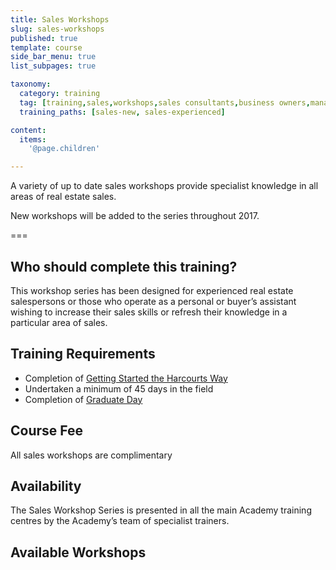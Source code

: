 ```yaml
---
title: Sales Workshops
slug: sales-workshops
published: true
template: course
side_bar_menu: true
list_subpages: true

taxonomy:
  category: training
  tag: [training,sales,workshops,sales consultants,business owners,managers]
  training_paths: [sales-new, sales-experienced]

content:
  items:
    '@page.children'

---
```


A variety of up to date sales workshops provide specialist knowledge in all areas of real estate sales.

New workshops will be added to the series throughout 2017.

===

## Who should complete this training?
This workshop series has been designed for experienced real estate salespersons or those who operate as a personal or buyer’s assistant wishing to increase their sales skills or refresh their knowledge in a particular area of sales.

## Training Requirements
-	Completion of [Getting Started the Harcourts Way](/getting-started-the-harcourts-way)
-	Undertaken a minimum of 45 days in the field
-	Completion of [Graduate Day](/sales-graduate-day)

## Course Fee
All sales workshops are complimentary

## Availability
The Sales Workshop Series is presented in all the main Academy training centres by the Academy’s team of specialist trainers.

## Available Workshops
